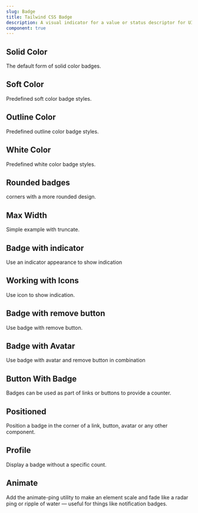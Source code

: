 ```yaml
---
slug: Badge
title: Tailwind CSS Badge
description: A visual indicator for a value or status descriptor for UI elements.
component: true
---
```


<script>
    import { ComponentPreview } from '$lib/components/docs';
</script>

<h2>Solid Color</h2>
<p>The default form of solid color badges.</p>
<ComponentPreview type="badge" name="badge-solid" >

<div />

</ComponentPreview>

<h2>Soft Color</h2>
<p>Predefined soft color badge styles.</p>
<ComponentPreview type="badge" name="badge-soft" >

<div />

</ComponentPreview>

<h2>Outline Color</h2>
<p>Predefined outline color badge styles.</p>
<ComponentPreview type="badge" name="badge-outline" >

<div />

</ComponentPreview>

<h2>White Color</h2>
<p>Predefined white color badge styles.</p>
<ComponentPreview type="badge" name="badge-white" >

<div />

</ComponentPreview>

<h2>Rounded badges</h2>
<p>corners with a more rounded design.</p>
<ComponentPreview type="badge" name="badge-rounded" >

<div />

</ComponentPreview>

<h2>Max Width</h2>
<p>Simple example with truncate.</p>
<ComponentPreview type="badge" name="badge-width" >

<div />

</ComponentPreview>

<h2>Badge with indicator</h2>
<p>Use an indicator appearance to show indication</p>
<ComponentPreview type="badge" name="badge-indicator" >

<div />

</ComponentPreview>

<h2>Working with Icons</h2>
<p>Use icon to show indication.</p>
<ComponentPreview type="badge" name="badge-icons" >

<div />

</ComponentPreview>

<h2>Badge with remove button</h2>
<p>Use badge with remove button.</p>
<ComponentPreview type="badge" name="badge-button" >

<div />

</ComponentPreview>

<h2>Badge with Avatar</h2>
<p>Use badge with avatar and remove button in combination</p>
<ComponentPreview type="badge" name="badge-avatar" >

<div />

</ComponentPreview>

<h2>Button With Badge</h2>
<p>Badges can be used as part of links or buttons to provide a counter.</p>
<ComponentPreview type="badge" name="button-with-badge" >

<div />

</ComponentPreview>

<h2>Positioned</h2>
<p>Position a badge in the corner of a link, button, avatar or any other component.</p>
<ComponentPreview type="badge" name="badge-positioned" >

<div />

</ComponentPreview>

<h2>Profile</h2>
<p>Display a badge without a specific count.</p>
<ComponentPreview type="badge" name="badge-profile" >

<div />

</ComponentPreview>

<h2>Animate</h2>
<p>Add the animate-ping utility to make an element scale and fade like a radar ping or ripple of water — useful for things like notification badges.</p>
<ComponentPreview type="badge" name="badge-animate" >

<div />

</ComponentPreview>